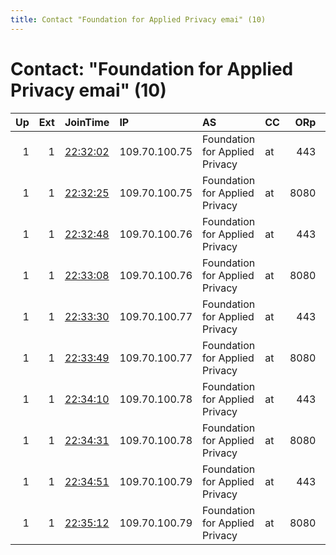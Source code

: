 ```yaml
---
title: Contact "Foundation for Applied Privacy emai" (10)
---
```


# Contact: "Foundation for Applied Privacy emai" (10)

|   Up |   Ext | JoinTime                                                                                              | IP            | AS                             | CC   |   ORp |   Dirp | OS    | Version       | Nickname       |   eFamMembers |
|-----:|------:|:------------------------------------------------------------------------------------------------------|:--------------|:-------------------------------|:-----|------:|-------:|:------|:--------------|:---------------|--------------:|
|    1 |     1 | [22:32:02](https://nusenu.github.io/OrNetStats/w/relay/D0CC7E0AA7921DE4364DA50CB90A83CB32B93C69.html) | 109.70.100.75 | Foundation for Applied Privacy | at   |   443 |      0 | Linux | 0.4.7.5-alpha | loewe          |            67 |
|    1 |     1 | [22:32:25](https://nusenu.github.io/OrNetStats/w/relay/D7296ABD49C14BF50726227BFAE1ACA423ACC229.html) | 109.70.100.75 | Foundation for Applied Privacy | at   |  8080 |      0 | Linux | 0.4.7.5-alpha | ratte          |            67 |
|    1 |     1 | [22:32:48](https://nusenu.github.io/OrNetStats/w/relay/6B4ACB7319FACB2949D4EB81F73C4DECDCD2DFB5.html) | 109.70.100.76 | Foundation for Applied Privacy | at   |   443 |      0 | Linux | 0.4.7.5-alpha | delfin         |            67 |
|    1 |     1 | [22:33:08](https://nusenu.github.io/OrNetStats/w/relay/EFF9450F68918776F870BBC554F8E3A7D6E1C953.html) | 109.70.100.76 | Foundation for Applied Privacy | at   |  8080 |      0 | Linux | 0.4.7.5-alpha | orca           |            67 |
|    1 |     1 | [22:33:30](https://nusenu.github.io/OrNetStats/w/relay/9F04EDC24F1731B61DFF80A0810150737A478715.html) | 109.70.100.77 | Foundation for Applied Privacy | at   |   443 |      0 | Linux | 0.4.7.5-alpha | biber          |            67 |
|    1 |     1 | [22:33:49](https://nusenu.github.io/OrNetStats/w/relay/9EC24BD0D71D97F2BBFC3968DC9C5BBB5518E9C2.html) | 109.70.100.77 | Foundation for Applied Privacy | at   |  8080 |      0 | Linux | 0.4.7.5-alpha | blindschleiche |            67 |
|    1 |     1 | [22:34:10](https://nusenu.github.io/OrNetStats/w/relay/434148E6979921E8BD33DB75618A85E28CB42331.html) | 109.70.100.78 | Foundation for Applied Privacy | at   |   443 |      0 | Linux | 0.4.7.5-alpha | wolf           |            67 |
|    1 |     1 | [22:34:31](https://nusenu.github.io/OrNetStats/w/relay/0C711E6B46647C17998262CB86F18B54B8A187DD.html) | 109.70.100.78 | Foundation for Applied Privacy | at   |  8080 |      0 | Linux | 0.4.7.5-alpha | braunbaer      |            67 |
|    1 |     1 | [22:34:51](https://nusenu.github.io/OrNetStats/w/relay/2F367DF6E2A7BB56C8EA4C064A3519ACBC013CFE.html) | 109.70.100.79 | Foundation for Applied Privacy | at   |   443 |      0 | Linux | 0.4.7.5-alpha | rentier        |            67 |
|    1 |     1 | [22:35:12](https://nusenu.github.io/OrNetStats/w/relay/553CCCD983610343EAA878D65709DC8D9E961C3A.html) | 109.70.100.79 | Foundation for Applied Privacy | at   |  8080 |      0 | Linux | 0.4.7.5-alpha | antilope       |            67 |
